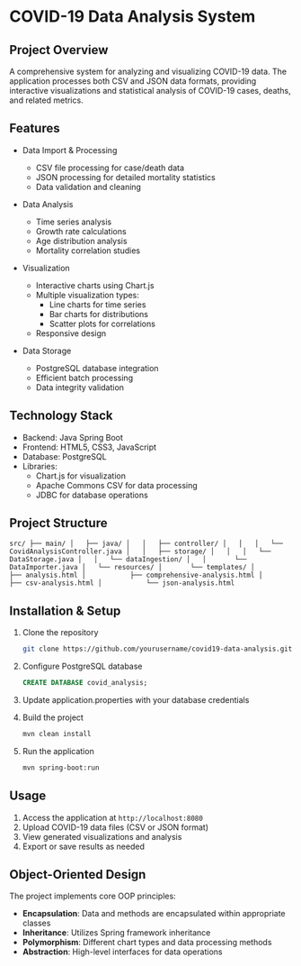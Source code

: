 # COVID-19 Data Analysis System

## Project Overview
A comprehensive system for analyzing and visualizing COVID-19 data. The application processes both CSV and JSON data formats, providing interactive visualizations and statistical analysis of COVID-19 cases, deaths, and related metrics.

## Features
- Data Import & Processing
  - CSV file processing for case/death data
  - JSON processing for detailed mortality statistics
  - Data validation and cleaning

- Data Analysis
  - Time series analysis
  - Growth rate calculations
  - Age distribution analysis
  - Mortality correlation studies

- Visualization
  - Interactive charts using Chart.js
  - Multiple visualization types:
    - Line charts for time series
    - Bar charts for distributions
    - Scatter plots for correlations
  - Responsive design

- Data Storage
  - PostgreSQL database integration
  - Efficient batch processing
  - Data integrity validation

## Technology Stack
- Backend: Java Spring Boot
- Frontend: HTML5, CSS3, JavaScript
- Database: PostgreSQL
- Libraries:
  - Chart.js for visualization
  - Apache Commons CSV for data processing
  - JDBC for database operations

## Project Structure
 ``
src/
├── main/
│   ├── java/
│   │   ├── controller/
│   │   │   └── CovidAnalysisController.java
│   │   ├── storage/
│   │   │   └── DataStorage.java
│   │   └── dataIngestion/
│   │       └── DataImporter.java
│   └── resources/
│       └── templates/
│           ├── analysis.html
│           ├── comprehensive-analysis.html
│           ├── csv-analysis.html
│           └── json-analysis.html
 ``
## Installation & Setup
1. Clone the repository
   ```bash
   git clone https://github.com/yourusername/covid19-data-analysis.git
   ```

2. Configure PostgreSQL database
   ```sql
   CREATE DATABASE covid_analysis;
   ```

3. Update application.properties with your database credentials

4. Build the project
   ```bash
   mvn clean install
   ```

5. Run the application
   ```bash
   mvn spring-boot:run
   ```

## Usage
1. Access the application at `http://localhost:8080`
2. Upload COVID-19 data files (CSV or JSON format)
3. View generated visualizations and analysis
4. Export or save results as needed

## Object-Oriented Design
The project implements core OOP principles:
- **Encapsulation**: Data and methods are encapsulated within appropriate classes
- **Inheritance**: Utilizes Spring framework inheritance
- **Polymorphism**: Different chart types and data processing methods
- **Abstraction**: High-level interfaces for data operations


